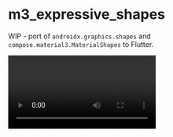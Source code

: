 # m3_expressive_shapes

WIP - port of `androidx.graphics.shapes` and `compose.material3.MaterialShapes` to Flutter.

<video src='demo.mp4' />

